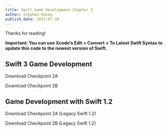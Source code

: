 ```yaml
---
title: Swift Game Development Chapter 2
author: Stephen Haney
publish_date: 2015-07-20
---
```


Thanks for reading!

**Important: You can use Xcode’s Edit > Convert > To Latest Swift Syntax to update this code to the newest version of Swift.**

## Swift 3 Game Development

Download Checkpoint 2A

Download Checkpoint 2B

## Game Development with Swift 1.2

Download Checkpoint 2A (Legacy Swift 1.2)

Download Checkpoint 2B (Legacy Swift 1.2)

